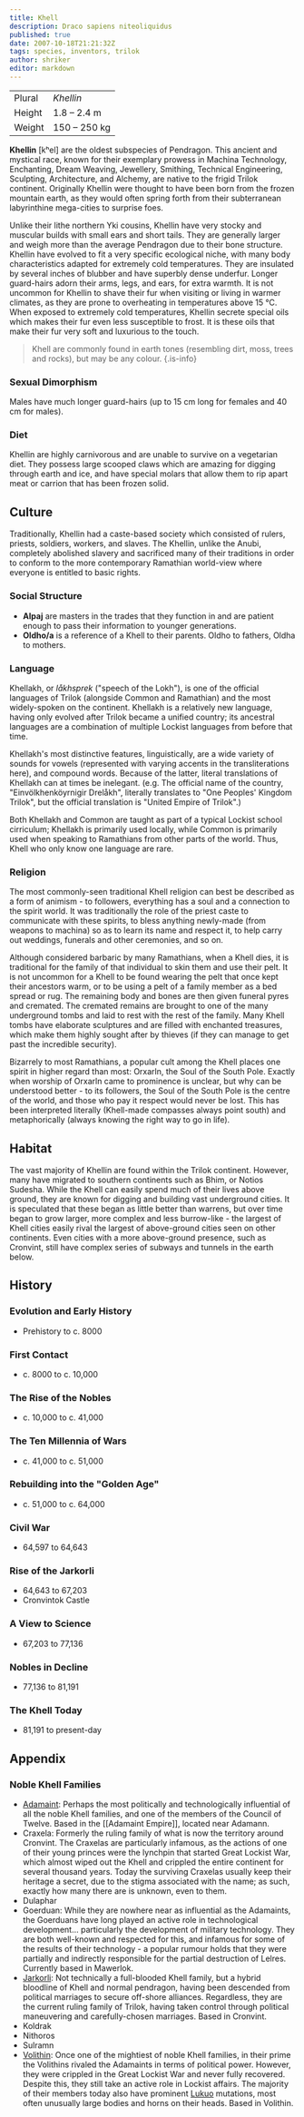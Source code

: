 ```yaml
---
title: Khell
description: Draco sapiens niteoliquidus
published: true
date: 2007-10-18T21:21:32Z
tags: species, inventors, trilok
author: shriker
editor: markdown
---
```


| | |
|-|-|
| Plural        | *Khellin* |
| Height        | 1.8 – 2.4 m |
| Weight        | 150 – 250 kg |

**Khellin** \[kʰel\] are the oldest subspecies of Pendragon. This ancient and mystical race, known for their exemplary prowess in Machina Technology, Enchanting, Dream Weaving, Jewellery, Smithing, Technical Engineering, Sculpting, Architecture, and Alchemy, are native to the frigid Trilok continent. Originally Khellin were thought to have been born from the frozen mountain earth, as they would often spring forth from their subterranean labyrinthine mega-cities to surprise foes.

Unlike their lithe northern Yki cousins, Khellin have very stocky and muscular builds with small ears and short tails. They are generally larger and weigh more than the average Pendragon due to their bone structure. Khellin have evolved to fit a very specific ecological niche, with many body characteristics adapted for extremely cold temperatures. They are insulated by several inches of blubber and have superbly dense underfur. Longer guard-hairs adorn their arms, legs, and ears, for extra warmth. It is not uncommon for Khellin to shave their fur when visiting or living in warmer climates, as they are prone to overheating in temperatures above 15 °C. When exposed to extremely cold temperatures, Khellin secrete special oils which makes their fur even less susceptible to frost. It is these oils that make their fur very soft and luxurious to the touch.

> Khell are commonly found in earth tones (resembling dirt, moss, trees and rocks), but may be any colour.
{.is-info}

### Sexual Dimorphism

Males have much longer guard-hairs (up to 15 cm long for females and 40 cm for males).

### Diet

Khellin are highly carnivorous and are unable to survive on a vegetarian diet. They possess large scooped claws which are amazing for digging through earth and ice, and have special molars that allow them to rip apart meat or carrion that has been frozen solid.

## Culture

Traditionally, Khellin had a caste-based society which consisted of rulers, priests, soldiers, workers, and slaves. The Khellin, unlike the Anubi, completely abolished slavery and sacrificed many of their traditions in order to conform to the more contemporary Ramathian world-view where everyone is entitled to basic rights.

### Social Structure

- **Alpaj** are masters in the trades that they function in and are patient enough to pass their information to younger generations.
- **Oldho/a** is a reference of a Khell to their parents. Oldho to fathers, Oldha to mothers.

### Language

Khellakh, or *låkhsprek* ("speech of the Lokh"), is one of the official languages of Trilok (alongside Common and Ramathian) and the most widely-spoken on the continent. Khellakh is a relatively new language, having only evolved after Trilok became a unified country; its ancestral languages are a combination of multiple Lockist languages from before that time.

Khellakh's most distinctive features, linguistically, are a wide variety of sounds for vowels (represented with varying accents in the transliterations here), and compound words. Because of the latter, literal translations of Khellakh can at times be inelegant. (e.g. The official name of the country, "Einvölkhenköyrnigir Drelåkh", literally translates to "One Peoples' Kingdom Trilok", but the official translation is "United Empire of Trilok".)

Both Khellakh and Common are taught as part of a typical Lockist school cirriculum; Khellakh is primarily used locally, while Common is primarily used when speaking to Ramathians from other parts of the world. Thus, Khell who only know one language are rare. 

### Religion

The most commonly-seen traditional Khell religion can best be described as a form of animism - to followers, everything has a soul and a connection to the spirit world. It was traditionally the role of the priest caste to communicate with these spirits, to bless anything newly-made (from weapons to machina) so as to learn its name and respect it, to help carry out weddings, funerals and other ceremonies, and so on.

Although considered barbaric by many Ramathians, when a Khell dies, it is traditional for the family of that individual to skin them and use their pelt. It is not uncommon for a Khell to be found wearing the pelt that once kept their ancestors warm, or to be using a pelt of a family member as a bed spread or rug. The remaining body and bones are then given funeral pyres and cremated. The cremated remains are brought to one of the many underground tombs and laid to rest with the rest of the family. Many Khell tombs have elaborate sculptures and are filled with enchanted treasures, which make them highly sought after by thieves (if they can manage to get past the incredible security).

Bizarrely to most Ramathians, a popular cult among the Khell places one spirit in higher regard than most: Orxarln, the Soul of the South Pole. Exactly when worship of Orxarln came to prominence is unclear, but why can be understood better - to its followers, the Soul of the South Pole is the centre of the world, and those who pay it respect would never be lost. This has been interpreted literally (Khell-made compasses always point south) and metaphorically (always knowing the right way to go in life).

## Habitat

The vast majority of Khellin are found within the Trilok continent. However, many have migrated to southern continents such as Bhim, or Notios Sudesha.
While the Khell can easily spend much of their lives above ground, they are known for digging and building vast underground cities. It is speculated that these began as little better than warrens, but over time began to grow larger, more complex and less burrow-like - the largest of Khell cities easily rival the largest of above-ground cities seen on other continents. Even cities with a more above-ground presence, such as Cronvint, still have complex series of subways and tunnels in the earth below.

## History

### Evolution and Early History

- Prehistory to c. 8000

### First Contact

- c. 8000 to c. 10,000

### The Rise of the Nobles

- c. 10,000 to c. 41,000

### The Ten Millennia of Wars

- c. 41,000 to c. 51,000

### Rebuilding into the "Golden Age"

- c. 51,000 to c. 64,000

### Civil War

- 64,597 to 64,643

### Rise of the Jarkorli

- 64,643 to 67,203
- Cronvintok Castle

### A View to Science

- 67,203 to 77,136

### Nobles in Decline

- 77,136 to 81,191

### The Khell Today

- 81,191 to present-day

## Appendix

### Noble Khell Families

- [Adamaint](/genealogy/adamaint): Perhaps the most politically and technologically influential of all the noble Khell families, and one of the members of the Council of Twelve. Based in the [[Adamaint Empire]], located near Adamann.
- Craxela: Formerly the ruling family of what is now the territory around Cronvint. The Craxelas are particularly infamous, as the actions of one of their young princes were the lynchpin that started Great Lockist War, which almost wiped out the Khell and crippled the entire continent for several thousand years. Today the surviving Craxelas usually keep their heritage a secret, due to the stigma associated with the name; as such, exactly how many there are is unknown, even to them.
- Dulaphar
- Goerduan: While they are nowhere near as influential as the Adamaints, the Goerduans have long played an active role in technological development... particularly the development of military technology. They are both well-known and respected for this, and infamous for some of the results of their technology - a popular rumour holds that they were partially and indirectly responsible for the partial destruction of Lelres. Currently based in Mawerlok.
- [Jarkorli](/genealogy/jarkorli): Not technically a full-blooded Khell family, but a hybrid bloodline of Khell and normal pendragon, having been descended from political marriages to secure off-shore alliances. Regardless, they are the current ruling family of Trilok, having taken control through political maneuvering and carefully-chosen marriages. Based in Cronvint.
- Koldrak
- Nithoros
- Sulramn
- [Volithin](/genealogy/volithin): Once one of the mightiest of noble Khell families, in their prime the Volithins rivaled the Adamaints in terms of political power. However, they were crippled in the Great Lockist War and never fully recovered. Despite this, they still take an active role in Lockist affairs. The majority of their members today also have prominent [Lukuo](/species/lukuo) mutations, most often unusually large bodies and horns on their heads. Based in Volithin.